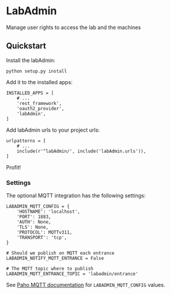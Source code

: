 # LabAdmin

Manage user rights to access the lab and the machines

## Quickstart

Install the labAdmin:

```
python setup.py install
```

Add it to the installed apps:

```
INSTALLED_APPS = [
    # ...
    'rest_framework',
    'oauth2_provider',
    'labAdmin',
]
```

Add labAdmin urls to your project urls:

```
urlpatterns = [
    # ...
    include(r'^labAdmin/', include('labAdmin.urls')),
]
```

Profit!

### Settings

The optional MQTT integration has the following settings:

```
LABADMIN_MQTT_CONFIG = {
    'HOSTNAME': 'localhost',
    'PORT': 1883,
    'AUTH': None,
    'TLS': None,
    'PROTOCOL': MQTTv311,
    'TRANSPORT': 'tcp',
}

# Should we publish on MQTT each entrance
LABADMIN_NOTIFY_MQTT_ENTRANCE = False

# The MQTT topic where to publish
LABADMIN_MQTT_ENTRANCE_TOPIC = 'labadmin/entrance'
```

See [Paho MQTT documentation](https://github.com/eclipse/paho.mqtt.python#single) for `LABADMIN_MQTT_CONFIG` values.
